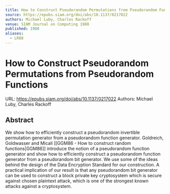 ```yaml
---
title: How to Construct Pseudorandom Permutations from Pseudorandom Functions
source: https://epubs.siam.org/doi/abs/10.1137/0217022
authors: Michael Luby, Charles Rackoff
venue: SIAM Journal on Computing 1988
published: 1988
aliases:
  - LR88
---
```

# How to Construct Pseudorandom Permutations from Pseudorandom Functions
URL: https://epubs.siam.org/doi/abs/10.1137/0217022
Authors: Michael Luby, Charles Rackoff
## Abstract
We show how to efficiently construct a pseudorandom invertible permutation generator from a pseudorandom function generator. Goldreich, Goldwasser and Micali [[GGM86 - How to construct random functions|GGM86]] introduce the notion of a pseudorandom function generator and show how to efficiently construct a pseudorandom function generator from a pseudorandom bit generator. We use some of the ideas behind the design of the Data Encryption Standard for our construction. A practical implication of our result is that any pseudorandom bit generator can be used to construct a block private key cryptosystem which is secure against chosen plaintext attack, which is one of the strongest known attacks against a cryptosystem.